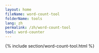 ```yaml
---
layout: home
fileName: word-count-tool
folderName: tools
lang: zh
permalink: /zh/word-count-tool
tool: word-counter
---
```


{% include section/word-count-tool.html %}

